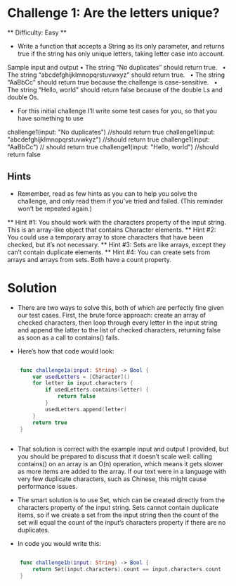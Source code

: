 
# Challenge 1: Are the letters unique? 

** Difficulty: Easy ** 

- Write a function that accepts a String as its only parameter, and returns true if the string has only unique letters, taking letter case into account. 

Sample input and output 
•    The string “No duplicates” should return true.  
•    The string “abcdefghijklmnopqrstuvwxyz” should return true.  
•    The string “AaBbCc” should return true because the challenge is case-sensitive.  
•    The string “Hello, world” should return false because of the double Ls and double Os.  

- For this initial challenge I’ll write some test cases for you, so that you have something to use 

challenge1(input: "No duplicates") //should return true
challenge1(input: "abcdefghijklmnopqrstuvwkyz") //should return true
challenge1(input: "AaBbCc") // should return true
challenge1(input: "Hello, world") //should return false

## Hints 

- Remember, read as few hints as you can to help you solve the challenge, and only read them if you’ve tried and failed. (This reminder won’t be repeated again.) 

** Hint #1: You should work with the characters property of the input string. This is an array-like object that contains Character elements. 
** Hint #2: You could use a temporary array to store characters that have been checked, but it’s not necessary. 
** Hint #3: Sets are like arrays, except they can’t contain duplicate elements.
** Hint #4: You can create sets from arrays and arrays from sets. Both have a count property. 

# Solution 

- There are two ways to solve this, both of which are perfectly fine given our test cases. First, the brute force approach: create an array of checked characters, then loop through every letter in the input string and append the latter to the list of checked characters, returning false as soon as a call to contains() fails. 

- Here’s how that code would look: 

```swift

    func challenge1a(input: String) -> Bool {
        var usedLetters = [Character]()
        for letter in input.characters {
            if usedLetters.contains(letter) {
                return false
            }
            usedLetters.append(letter)
        }
        return true
    }
    
```

- That solution is correct with the example input and output I provided, but you should be prepared to discuss that it doesn’t scale well: calling contains() on an array is an O(n) operation, which means it gets slower as more items are added to the array. If our text were in a language with very few duplicate characters, such as Chinese, this might cause performance issues. 

- The smart solution is to use Set, which can be created directly from the characters property of the input string. Sets cannot contain duplicate items, so if we create a set from the input string then the count of the set will equal the count of the input’s characters property if there are no duplicates. 

- In code you would write this: 

```swift

    func challenge1b(input: String) -> Bool {
        return Set(input.characters).count == input.characters.count
    } 

```
